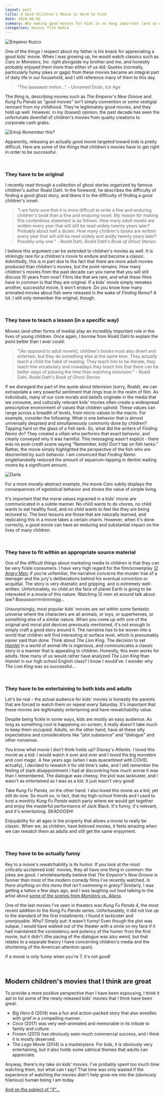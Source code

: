```yaml
---
layout: post
title: A Good Children's Movie Is Hard to Find
date: 2024-06-02
summary: Why making good movies for kids is so dang important (and so dang hard).
categories: movies film media
---
```


![Emperor Kuzco](/images/posts/childrens-movies/llama.jpg)

One of the things I respect about my father is his knack for appreciating a good kids' movie. When I was growing up, he would watch classics such as *Cars* or *Monsters, Inc.* right alongside my brother and me, and honestly probably enjoyed them more than either of us did. Quotes (normally, particularly funny jokes or gags) from these movies became an integral part of daily life in our household, and I still reference many of them to this day.

> "The laaaaaast melon..."  - Unnamed Dodo, *Ice Age*

The thing is, describing movies such as *The Emperor's New Groove* and *Kung Fu Panda* as "good movies" isn't simply convention or some vestigial remnant from my childhood. They're legitimately good movies, and they hold up well. However, in my (biased) opinion, the past decade has seen the unfortunate downfall of children's movies from quality creations to corporate cash grabs. 

![Emoji](/images/posts/childrens-movies/emoji.jpg)
*Remember this?*

Apparently, releasing an actually good movie targeted toward kids is pretty difficult. Here are some of the things that children's movies have to get right in order to be successful. 

<br>

### They have to be original

I recently read through a collection of ghost stories organized by famous children's author Roald Dahl. In the foreword, he describes the difficulty of finding a good ghost story, and likens it to the difficulty of finding a good children's novel:

> "I am fairly sure that it is more difficult to write a fine and enduring children's book than a fine and enduring novel. My reason for making this contentious statement is as follows. How many adult novels are written every year that will still be read widely twenty years later? Probably about half a dozen. How many children's books are written every year that will still be read widely and avidly twenty years later? Possibly only one." - Roald Dahl, *Roald Dahl's Book of Ghost Stories*

I believe this argument can be extended to children's movies as well. It is strikingly rare for a children's movie to endure and become a classic. Admittedly, this is in part due to the fact that there are more adult movies produced than children's movies, but the point remains. How many children's movies from the past decade can you name that you will still discuss 10 years from now? Films like that are rare, and what these films have in common is that they are original. If a kids' movie simply remakes another, successful movie, it won't endure. Do you know how many animated movies about fish were released in the wake of *Finding Nemo*? A lot. I still only remember the original, though.

<br>

### They have to teach a lesson (in a specific way)

Movies (and other forms of media) play an incredibly important role in the lives of young children. Once again, I borrow from Roald Dahl to explain the point better than I ever could:

> "[As opposed to adult novels], children's books must also divert and entertain, but they do something else at the same time. They actually teach a child the habit of reading. They teach him to be literate, they teach him vocabulary and nowadays they teach him that there can be better ways of passing the time than watching television." - Roald Dahl, *Roald Dahl's Book of Ghost Stories*

If we disregard the part of the quote about television (sorry, Roald), we can extrapolate a very powerful sentiment that rings true in the realm of film. As individuals, many of our core morals and beliefs originate in the media that we consume, and culturally relevant kids' movies often create a widespread prescriptive environment of values that children uphold. These values can range across a breadth of levels, from micro-values to the macro. For example, consider the following: What is one behavior that is almost universally despised and simultaneously commonly done by children? Tapping hard on the glass of a fish tank. So, what did the writers of *Finding Nemo* do? They created a villain who performs that exact behavior, and clearly conveyed why it was harmful. This messaging wasn't explicit - there was no post-credit scene saying "Remember, kids! Don't tap on fish tanks." Rather, the movie simply highlighted the perspective of the fish who are disoriented by such behavior. I am convinced that *Finding Nemo* singlehandedly reduced the amount of aquarium-tapping in dentist waiting rooms by a significant amount.

![Darla](/images/posts/childrens-movies/darla.jpg "POV: You just hatched")

For a more morally-abstract example, the movie *Cars* subtly displays the consequences of egotistical behavior and shows the value of simple living. 

It's important that the moral values ingrained in a kids' movie are communicated in a subtle manner. No child wants to do chores, no child wants to eat healthy food, and no child wants to feel like they are being lectured to. The best lessons are those that are naturally learned, and replicating this in a movie takes a certain charm. However, when it's done correctly, a good movie can have an enduring and substantial impact on the lives of many children.

<br>

### They have to fit within an appropriate source material

One of the difficult things about marketing media to children is that they can be very fickle consumers. I have very high regard for the film/screenplay [*12 Angry Men*](https://www.imdb.com/title/tt0050083/); if you're unfamiliar, the narrative concerns the murder trial of a teenager and the jury's deliberations behind his eventual conviction or acquittal. The story is very dramatic and gripping, and is extremely well-written. Unfortunately, no child on the face of planet Earth is going to be interested in a movie of this nature. Watching 12 men sit around talk about law? *Boooooorrrrriiinnnngg...* 

Unsurprisingly, most popular kids' movies are set within some fantastic universe where the characters are all animals, or toys, or superheroes, or something else of a similar nature. When you come up with one of the original and moral plot devices previously mentioned, it's not enough to simply craft a good story around it. The narrative has to be woven into a world that children will find interesting at surface level, which is presumably easier said than done. Think about *The Lion King*. The decision to set [*Hamlet*](https://www.shakespeare.org.uk/explore-shakespeare/shakespedia/shakespeares-plays/hamlet/#:~:text=The%20ghost%20of%20the%20King,devises%20plots%20to%20kill%20Hamlet.) in a world of animal life is ingenious, and communicates a classic story in a manner that is appealing to children. Honestly, this even works for adults. How many of us would rather have analyzed *The Lion King* than *Hamlet* in our high school English class? I know I would've. I wonder why *The Lion King* was so successful... 

<br>

### They have to be entertaining to both kids and adults

Let's be real - the actual audience for kids' movies is honestly the parents that are forced to watch them on repeat every Saturday. It's important that these movies are legitimately entertaining and have rewatchability value. 

Despite being fickle in some ways, kids are mostly an easy audience. As long as something cool is happening on-screen, it really doesn't take much to keep them occupied. Adults, on the other hand, have all these silly expectations and considerations like "plot substance" and "dialogue" and other nonsense. 

You know what movie I don't think holds up? Disney's *Atlantis*. I loved this movie as a kid: I would watch it over and over and I loved the big monsters and cool magic. A few years ago (when I was quarantined with COVID, actually), I decided to rewatch it for old time's sake, and I still remember the feeling of stark disappointment I had at discovering how much worse it was than I remembered. The dialogue was cheesy, the plot was lackluster, and I wasn't as entertained as I was as a kid. It just wasn't very good!

Take *Kung Fu Panda*, on the other hand. I also loved this movie as a kid, yet still do now. So much so, in fact, that my high-school friends and I used to host a monthly *Kung Fu Panda* watch party where we would get together and enjoy the masterful performance of Jack Black. It's funny, it's relevant, and it's entertaining. *SKADOOSH!*

Enjoyability for all ages is the property that allows a movie to really be classic. When we, as children, have beloved movies, it feels amazing when we can rewatch them as adults and still get the same enjoyment. 

<br>

### They have to be actually funny

Key to a movie's rewatchability is its humor. If you look at the most critically-acclaimed kids' movies, they all have one thing in common: the jokes are good. I wholeheartedly believe that *The Emperor's New Groove* is funnier than most of the modern comedy films I've recently watched. *Is there anything on this menu that isn't swimming in gravy?* Similarly, I was getting a tattoo a few days ago, and I was laughing out loud talking to the artist about [some of the scenes from *Monsters vs. Aliens*](https://www.youtube.com/watch?v=XNzsPZ5cqkk).

One of the last movies I've seen in theaters was *Kung Fu Panda 4*, the most recent addition to the *Kung Fu Panda* series. Unfortunately, it did not live up to the standard of the first installments: I found it lackluster and unenjoyable. Why? Simply put: it wasn't funny! Even though the plot was subpar, I would have walked out of the theater with a smile on my face if it had maintained the consistency and potency of the humor from the first movie, but it didn't (the pacing of the dialogue was also weird, but that relates to a separate theory I have concerning children's media and the shortening of the American attention span). 

If a movie is only funny when you're 7, it's not good!

<br>

## Modern children's movies that I think are great

To provide a more positive perspective than I have been espousing, I think it apt to list some of the newly released kids' movies that I think have been great. 

* *Big Hero 6* (2014) was a fun and action-packed story that also wrestles with grief in a compelling manner. 
* *Coco* (2017) was very well-animated and memorable in its tribute to family and culture.
* *Frozen* (2013) has obviously seen much commercial success, and I think it is mostly deserved.
* *The Lego Movie* (2014) is a masterpiece. For kids, it is obviously very entertaining, but it also holds some satirical themes that adults can appreciate.

Anyway, there's my take on kids' movies. I've probably spent too much time watching them, but what can I say? That time was only wasted if the experience of watching the movies didn't help grow me into the (obviously hilarious) human being I am today.

[And on the subject of "if"...](https://www.youtube.com/watch?v=J_r0INpdvf4)